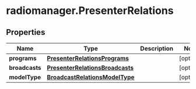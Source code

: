# radiomanager.PresenterRelations

## Properties
Name | Type | Description | Notes
------------ | ------------- | ------------- | -------------
**programs** | [**PresenterRelationsPrograms**](PresenterRelationsPrograms.md) |  | [optional] 
**broadcasts** | [**PresenterRelationsBroadcasts**](PresenterRelationsBroadcasts.md) |  | [optional] 
**modelType** | [**BroadcastRelationsModelType**](BroadcastRelationsModelType.md) |  | [optional] 


